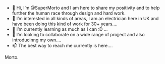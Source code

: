 - 👋 Hi, I’m @SuperMorto and I am here to share my positivity and to help further the human race through design and hard work. 
- 👀 I’m interested in all kinds of areas, I am an electrician here in UK and have been doing this kind of work for 30+ years....
- 🌱 I’m currently learning as much as I can :D ...
- 💞️ I’m looking to collaborate on a wide range of projject and also introducinng my own....
- 📫 The best way to reach me currently is here....

Morto.
